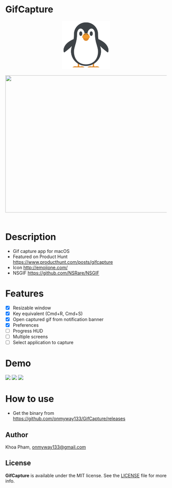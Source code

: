 # GifCapture

<div align = "center">
<img src="Images/Icon.png" width="150" height="150" />
<br>
<br>
</div>

<div align = "center">
<img src="Images/gifcapture.png" width="648" height="429" />
<br>
<br>
</div>

# Description

- Gif capture app for macOS
- Featured on Product Hunt https://www.producthunt.com/posts/gifcapture
- Icon http://emojione.com/
- NSGIF https://github.com/NSRare/NSGIF

# Features

- [x] Resizable window
- [x] Key equivalent (Cmd+R, Cmd+S)
- [x] Open captured gif from notification banner
- [x] Preferences
- [ ] Progress HUD
- [ ] Multiple screens
- [ ] Select application to capture

# Demo

![](Images/g1.gif)
![](Images/g2.gif)
![](Images/g3.gif)

# How to use

- Get the binary from https://github.com/onmyway133/GifCapture/releases

## Author

Khoa Pham, onmyway133@gmail.com

## License

**GifCapture** is available under the MIT license. See the [LICENSE](https://github.com/onmyway133/GifCapture/blob/master/LICENSE.md) file for more info.
